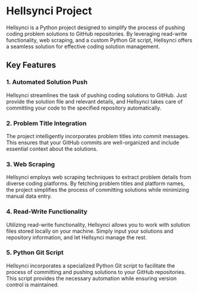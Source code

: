 # Hellsynci Project

Hellsynci is a Python project designed to simplify the process of pushing coding problem solutions to GitHub repositories. By leveraging read-write functionality, web scraping, and a custom Python Git script, Hellsynci offers a seamless solution for effective coding solution management.

## Key Features

### 1. Automated Solution Push

Hellsynci streamlines the task of pushing coding solutions to GitHub. Just provide the solution file and relevant details, and Hellsynci takes care of committing your code to the specified repository automatically.

### 2. Problem Title Integration

The project intelligently incorporates problem titles into commit messages. This ensures that your GitHub commits are well-organized and include essential context about the solutions.

### 3. Web Scraping

Hellsynci employs web scraping techniques to extract problem details from diverse coding platforms. By fetching problem titles and platform names, the project simplifies the process of committing solutions while minimizing manual data entry.

### 4. Read-Write Functionality

Utilizing read-write functionality, Hellsynci allows you to work with solution files stored locally on your machine. Simply input your solutions and repository information, and let Hellsynci manage the rest.

### 5. Python Git Script

Hellsynci incorporates a specialized Python Git script to facilitate the process of committing and pushing solutions to your GitHub repositories. This script provides the necessary automation while ensuring version control is maintained.
